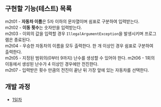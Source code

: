 ## 구현할 기능(테스트) 목록
    
m2t01 - **자동차 이름**은 5자 이하의 문자열이며 쉼표로 구분하여 입력받는다.   
m2t02 - **이동 횟수**는 숫자만을 입력받는다.   
m2t03 - 이외의 값을 입력할 경우 `IllegalArgumentException`을 발생시키며 프로그램은 종료된다.   
m2t04 - 우승한 자동차의 이름을 모두 출력한다. 한 개 이상인 경우 쉼표로 구분하여 출력한다.   
m2t05 - 지정된 범위의(0부터 9까지) 난수를 생성할 수 있어야 한다.
m2t06 - 1회의 이동에서 생성된 난수가 4 이상인 경우에만 전진한다.   
m2t07 - 입력받은 횟수 만큼의 전진이 끝난 뒤 가장 앞에 있는 자동차를 선택한다.

## 개발 과정
* [1일차](https://mingeun2154.github.io/wooteco/2nd-mission-1/)